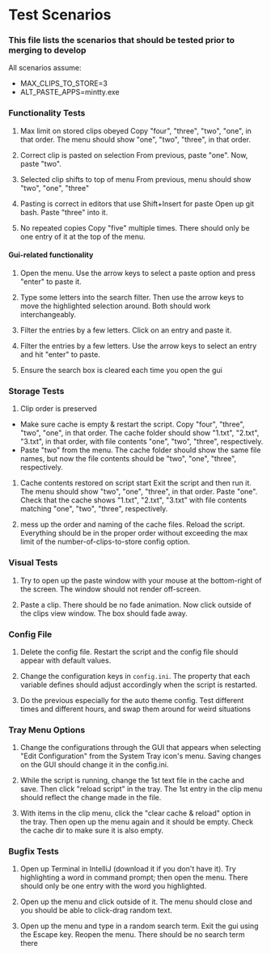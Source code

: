 # Test Scenarios
### This file lists the scenarios that should be tested prior to merging to develop

All scenarios assume:
- MAX_CLIPS_TO_STORE=3
- ALT_PASTE_APPS=mintty.exe

### Functionality Tests
1. Max limit on stored clips obeyed
Copy "four", "three", "two", "one", in that order. The menu should show "one", "two", "three", in that order.

1. Correct clip is pasted on selection
From previous, paste "one". Now, paste "two".

1. Selected clip shifts to top of menu
From previous, menu should show "two", "one", "three"

1. Pasting is correct in editors that use Shift+Insert for paste
Open up git bash. Paste "three" into it.

1. No repeated copies
Copy "five" multiple times. There should only be one entry of it at the top of the menu.

#### Gui-related functionality

1. Open the menu. Use the arrow keys to select a paste option and press "enter" to paste it.

1. Type some letters into the search filter. Then use the arrow keys to move the highlighted selection around. Both should work interchangeably. 

1. Filter the entries by a few letters. Click on an entry and paste it.

1. Filter the entries by a few letters. Use the arrow keys to select an entry and hit "enter" to paste.

1. Ensure the search box is cleared each time you open the gui

### Storage Tests
1. Clip order is preserved
 * Make sure cache is empty & restart the script. Copy "four", "three", "two", "one", in that order. The cache folder should show "1.txt", "2.txt", "3.txt", in that order, with file contents "one", "two", "three", respectively.
 * Paste "two" from the menu. The cache folder should show the same file names, but now the file contents should be "two", "one", "three", respectively.
 
1. Cache contents restored on script start
Exit the script and then run it. The menu should show "two", "one", "three", in that order. Paste "one". Check that the cache shows "1.txt", "2.txt", "3.txt" with file contents matching "one", "two", "three", respectively.

1. mess up the order and naming of the cache files. Reload the script. Everything should be in the proper order without exceeding the max limit of the number-of-clips-to-store config option.

### Visual Tests
1. Try to open up the paste window with your mouse at the bottom-right of the screen. The window should not render off-screen.

1. Paste a clip. There should be no fade animation. Now click outside of the clips view window. The box should fade away.

### Config File
1. Delete the config file. Restart the script and the config file should appear with default values.

1. Change the configuration keys in `config.ini`. The property that each variable defines should adjust accordingly when the script is restarted.

1. Do the previous especially for the auto theme config. Test different times and different hours, and swap them around for weird situations

### Tray Menu Options
1. Change the configurations through the GUI that appears when selecting "Edit Configuration" from the System Tray icon's menu. Saving changes on the GUI should change it in the config.ini.

1. While the script is running, change the 1st text file in the cache and save. Then click "reload script" in the tray. The 1st entry in the clip menu should reflect the change made in the file.

1. With items in the clip menu, click the "clear cache & reload" option in the tray. Then open up the menu again and it should be empty. Check the cache dir to make sure it is also empty.

### Bugfix Tests
1. Open up Terminal in IntelliJ (download it if you don't have it). Try highlighting a word in command prompt; then open the menu. There should only be one entry with the word you highlighted.

1. Open up the menu and click outside of it. The menu should close and you should be able to click-drag random text.

1. Open up the menu and type in a random search term. Exit the gui using the Escape key. Reopen the menu. There should be no search term there